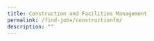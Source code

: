 ```yaml
---
title: Construction and Facilities Management
permalink: /find-jobs/constructionfm/
description: ""
---
```

